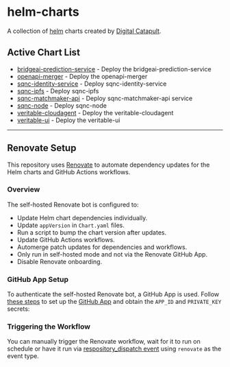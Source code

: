 # helm-charts

A collection of [helm](https://helm.sh) charts created by [Digital Catapult](https://github.com/digicatapult).

## Active Chart List

* [bridgeai-prediction-service](charts/bridgeai-prediction-service/README.md) - Deploy the bridgeai-prediction-service
* [openapi-merger](charts/openapi-merger/README.md) - Deploy the openapi-merger
* [sqnc-identity-service](charts/sqnc-identity-service/README.md) - Deploy sqnc-identity-service
* [sqnc-ipfs](charts/sqnc-ipfs/README.md) - Deploy sqnc-ipfs
* [sqnc-matchmaker-api](charts/sqnc-matchmaker-api/README.md) - Deploy sqnc-matchmaker-api service
* [sqnc-node](charts/sqnc-node/README.md) - Deploy sqnc-node
* [veritable-cloudagent](charts/veritable-cloudagent/README.md) - Deploy the veritable-cloudagent
* [veritable-ui](charts/veritable-ui/README.md) - Deploy the veritable-ui

---

## Renovate Setup

This repository uses [Renovate](https://renovatebot.com/) to automate dependency updates for the Helm charts and GitHub Actions workflows.

### Overview

The self-hosted Renovate bot is configured to:

- Update Helm chart dependencies individually.
- Update `appVersion` in `Chart.yaml` files.
- Run a script to bump the chart version after updates.
- Update GitHub Actions workflows.
- Automerge patch updates for dependencies and workflows.
- Only run in self-hosted mode and not via the Renovate GitHub App.
- Disable Renovate onboarding.

### GitHub App Setup

To authenticate the self-hosted Renovate bot, a GitHub App is used. Follow [these steps](https://docs.renovatebot.com/modules/platform/github/#running-as-a-github-app) to set up the [GitHub App](https://github.com/organizations/digicatapult/settings/apps/) and obtain the `APP_ID` and `PRIVATE_KEY` secrets:

### Triggering the Workflow
  You can manually trigger the Renovate workflow, wait for it to run on schedule or have it run via [respository_dispatch event](https://docs.github.com/en/actions/writing-workflows/choosing-when-your-workflow-runs/events-that-trigger-workflows#repository_dispatch) using `renovate` as the event type.